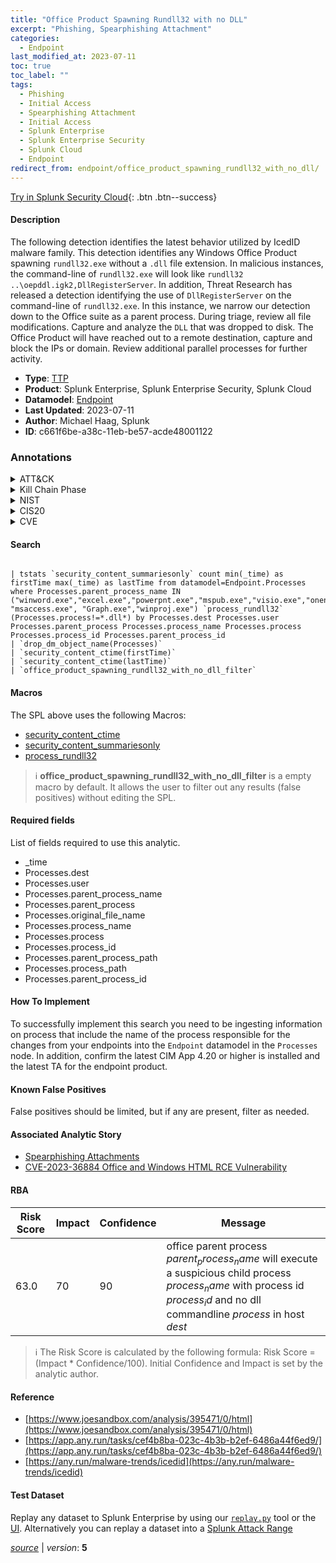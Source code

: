 ```yaml
---
title: "Office Product Spawning Rundll32 with no DLL"
excerpt: "Phishing, Spearphishing Attachment"
categories:
  - Endpoint
last_modified_at: 2023-07-11
toc: true
toc_label: ""
tags:
  - Phishing
  - Initial Access
  - Spearphishing Attachment
  - Initial Access
  - Splunk Enterprise
  - Splunk Enterprise Security
  - Splunk Cloud
  - Endpoint
redirect_from: endpoint/office_product_spawning_rundll32_with_no_dll/
---
```




[Try in Splunk Security Cloud](https://www.splunk.com/en_us/cyber-security.html){: .btn .btn--success}

#### Description

The following detection identifies the latest behavior utilized by IcedID malware family. This detection identifies any Windows Office Product spawning `rundll32.exe` without a `.dll` file extension. In malicious instances, the command-line of `rundll32.exe` will look like `rundll32 ..\oepddl.igk2,DllRegisterServer`. In addition, Threat Research has released a detection identifying the use of `DllRegisterServer` on the command-line of `rundll32.exe`. In this instance, we narrow our detection down to the Office suite as a parent process. During triage, review all file modifications. Capture and analyze the `DLL` that was dropped to disk. The Office Product will have reached out to a remote destination, capture and block the IPs or domain. Review additional parallel processes for further activity.

- **Type**: [TTP](https://github.com/splunk/security_content/wiki/Detection-Analytic-Types)
- **Product**: Splunk Enterprise, Splunk Enterprise Security, Splunk Cloud
- **Datamodel**: [Endpoint](https://docs.splunk.com/Documentation/CIM/latest/User/Endpoint)
- **Last Updated**: 2023-07-11
- **Author**: Michael Haag, Splunk
- **ID**: c661f6be-a38c-11eb-be57-acde48001122

### Annotations
<details>
  <summary>ATT&CK</summary>

<div markdown="1">

#### [ATT&CK](https://attack.mitre.org/)

| ID          | Technique   | Tactic         |
| ----------- | ----------- |--------------- |
| [T1566](https://attack.mitre.org/techniques/T1566/) | Phishing | Initial Access |

| [T1566.001](https://attack.mitre.org/techniques/T1566/001/) | Spearphishing Attachment | Initial Access |

</div>
</details>


<details>
  <summary>Kill Chain Phase</summary>

<div markdown="1">

* Delivery


</div>
</details>


<details>
  <summary>NIST</summary>

<div markdown="1">

* DE.CM



</div>
</details>

<details>
  <summary>CIS20</summary>

<div markdown="1">

* CIS 10



</div>
</details>

<details>
  <summary>CVE</summary>

<div markdown="1">


</div>
</details>


#### Search

```

| tstats `security_content_summariesonly` count min(_time) as firstTime max(_time) as lastTime from datamodel=Endpoint.Processes where Processes.parent_process_name IN ("winword.exe","excel.exe","powerpnt.exe","mspub.exe","visio.exe","onenote.exe","onenotem.exe","onenoteviewer.exe","onenoteim.exe", "msaccess.exe", "Graph.exe","winproj.exe") `process_rundll32` (Processes.process!=*.dll*) by Processes.dest Processes.user Processes.parent_process Processes.process_name Processes.process Processes.process_id Processes.parent_process_id 
| `drop_dm_object_name(Processes)` 
| `security_content_ctime(firstTime)`
| `security_content_ctime(lastTime)` 
| `office_product_spawning_rundll32_with_no_dll_filter`
```

#### Macros
The SPL above uses the following Macros:
* [security_content_ctime](https://github.com/splunk/security_content/blob/develop/macros/security_content_ctime.yml)
* [security_content_summariesonly](https://github.com/splunk/security_content/blob/develop/macros/security_content_summariesonly.yml)
* [process_rundll32](https://github.com/splunk/security_content/blob/develop/macros/process_rundll32.yml)

> :information_source:
> **office_product_spawning_rundll32_with_no_dll_filter** is a empty macro by default. It allows the user to filter out any results (false positives) without editing the SPL.



#### Required fields
List of fields required to use this analytic.
* _time
* Processes.dest
* Processes.user
* Processes.parent_process_name
* Processes.parent_process
* Processes.original_file_name
* Processes.process_name
* Processes.process
* Processes.process_id
* Processes.parent_process_path
* Processes.process_path
* Processes.parent_process_id



#### How To Implement
To successfully implement this search you need to be ingesting information on process that include the name of the process responsible for the changes from your endpoints into the `Endpoint` datamodel in the `Processes` node. In addition, confirm the latest CIM App 4.20 or higher is installed and the latest TA for the endpoint product.
#### Known False Positives
False positives should be limited, but if any are present, filter as needed.

#### Associated Analytic Story
* [Spearphishing Attachments](/stories/spearphishing_attachments)
* [CVE-2023-36884 Office and Windows HTML RCE Vulnerability](/stories/cve-2023-36884_office_and_windows_html_rce_vulnerability)




#### RBA

| Risk Score  | Impact      | Confidence   | Message      |
| ----------- | ----------- |--------------|--------------|
| 63.0 | 70 | 90 | office parent process $parent_process_name$ will execute a suspicious child process $process_name$ with process id $process_id$ and no dll commandline $process$ in host $dest$ |


> :information_source:
> The Risk Score is calculated by the following formula: Risk Score = (Impact * Confidence/100). Initial Confidence and Impact is set by the analytic author.


#### Reference

* [https://www.joesandbox.com/analysis/395471/0/html](https://www.joesandbox.com/analysis/395471/0/html)
* [https://app.any.run/tasks/cef4b8ba-023c-4b3b-b2ef-6486a44f6ed9/](https://app.any.run/tasks/cef4b8ba-023c-4b3b-b2ef-6486a44f6ed9/)
* [https://any.run/malware-trends/icedid](https://any.run/malware-trends/icedid)



#### Test Dataset
Replay any dataset to Splunk Enterprise by using our [`replay.py`](https://github.com/splunk/attack_data#using-replaypy) tool or the [UI](https://github.com/splunk/attack_data#using-ui).
Alternatively you can replay a dataset into a [Splunk Attack Range](https://github.com/splunk/attack_range#replay-dumps-into-attack-range-splunk-server)




[*source*](https://github.com/splunk/security_content/tree/develop/detections/endpoint/office_product_spawning_rundll32_with_no_dll.yml) \| *version*: **5**